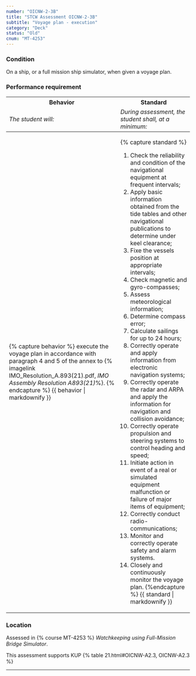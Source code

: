 ```yaml
---
number: "OICNW-2-3B"
title: "STCW Assessment OICNW-2-3B"
subtitle: "Voyage plan - execution"
category: "Deck"
status: "Old"
cnum: "MT-4253"
---
```

### Condition

On a ship, or a full mission ship simulator, when given a voyage plan.

### Performance requirement 

<table width='100%' class='Guidelines'>
 <thead>
 <tr>
     <th class='thirty'>Behavior</th>
     <th class='seventy'>Standard</th>
 </tr>
 <tr>
     <td><em>The student will:</em></td>
     <td><em>During assessment, the student shall, at a minimum:</em></td>
 </tr>
 </thead>
 <tbody>
 

<tr><td>

{% capture behavior %}
execute the voyage plan in accordance with paragraph 4 and 5 of the annex to {% imagelink IMO_Resolution_A.893(21).pdf, *IMO Assembly Resolution A893(21)*%}. 
{% endcapture %}
{{ behavior | markdownify }}

</td><td>

{% capture standard %}
1. Check the reliability and condition of the navigational equipment at frequent intervals;
2. Apply basic information obtained from the tide tables and other navigational publications to determine under keel clearance;
3. Fixe the vessels position at appropriate intervals;
4. Check magnetic and gyro-compasses;
5. Assess meteorological information;
6. Determine compass error;
7. Calculate sailings for up to 24 hours;
8. Correctly operate and apply information from electronic navigation systems;
9. Correctly operate the radar and ARPA and apply the information for navigation and collision avoidance;
10. Correctly operate propulsion and steering systems to control heading and speed;
11. Initiate action in event of a real or simulated equipment malfunction or failure of major items of equipment;
12. Correctly conduct radio-communications;
13. Monitor and correctly operate safety and alarm systems.
14. Closely and continuously monitor the voyage plan.
{%endcapture %}
{{ standard | markdownify }}

</td></tr>



 </tbody>
 </table>

### Location

Assessed in  {% course  MT-4253 %}  *Watchkeeping using Full-Mission Bridge Simulator*.

This assessment supports KUP {% table 21.html#OICNW-A2.3, OICNW-A2.3 %}

***

